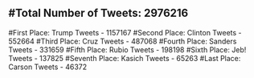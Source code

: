 #Total Number of Tweets: 2976216 
---
#First Place: Trump Tweets - 1157167
#Second Place: Clinton Tweets - 552664
#Third Place: Cruz Tweets - 487068
#Fourth Place: Sanders Tweets - 331659
#Fifth Place: Rubio Tweets - 198198
#Sixth Place: Jeb! Tweets - 137825
#Seventh Place: Kasich Tweets - 65263
#Last Place: Carson Tweets - 46372
